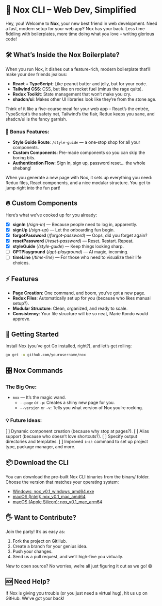 # 🚀 Nox CLI – Web Dev, Simplified

Hey, you! Welcome to **Nox**, your new best friend in web development. Need a fast, modern setup for your web app? Nox has your back. Less time fiddling with boilerplates, more time doing what you love – writing glorious code! 

## 🛠️ What’s Inside the Nox Boilerplate?

When you run Nox, it dishes out a feature-rich, modern boilerplate that’ll make your dev friends jealous:

- **React + TypeScript**: Like peanut butter and jelly, but for your code.
- **Tailwind CSS**: CSS, but like on rocket fuel (minus the rage quits).
- **Redux Toolkit**: State management that won’t make you cry.
- **shadcn/ui**: Makes other UI libraries look like they’re from the stone age.

Think of it like a five-course meal for your web app – React’s the entrée, TypeScript’s the safety net, Tailwind’s the flair, Redux keeps you sane, and shadcn/ui is the fancy garnish.

### 🍭 Bonus Features:
- **Style Guide Route**: `/style-guide` — a one-stop shop for all your components.
- **Custom Components**: Pre-made components so you can skip the boring bits.
- **Authentication Flow**: Sign in, sign up, password reset... the whole shebang!

When you generate a new page with Nox, it sets up everything you need: Redux files, React components, and a nice modular structure. You get to jump right into the fun part!

## 🔥 Custom Components

Here’s what we’ve cooked up for you already:

- [x] **signIn** (_/sign-in_) — Because people need to log in, apparently.
- [x] **signUp** (_/sign-up_) — Let the onboarding fun begin.
- [x] **forgotPassword** (_/forgot-password_) — Oops, did you forget again?
- [x] **resetPassword** (_/reset-password_) — Reset. Restart. Repeat.
- [x] **styleGuide** (_/style-guide_) — Keep things looking sharp.
- [ ] **GPTPlayground** (_/gpt-playground_) — AI magic, incoming.
- [ ] **timeLine** (_/time-line_) — For those who need to visualize their life choices.

## ⚡ Features

- **Page Creation**: One command, and boom, you’ve got a new page.
- **Redux Files**: Automatically set up for you (because who likes manual setup?).
- **Modular Structure**: Clean, organized, and ready to scale.
- **Consistency**: Your file structure will be so neat, Marie Kondo would approve.

## 🚀 Getting Started

Install Nox (you’ve got Go installed, right?), and let’s get rolling:

```bash
go get -u github.com/yourusername/nox
```

## 🎛️ Nox Commands

### The Big One:
- `nox` — It’s the magic wand.
  - `--page` or `-p`: Creates a shiny new page for you.
  - `--version` or `-v`: Tells you what version of Nox you’re rocking.

### 💡 Future Ideas:
[ ] Dynamic component creation (because why stop at pages?).
[ ] Alias support (because who doesn’t love shortcuts?).
[ ] Specify output directories and templates.
[ ] Improved `init` command to set up project type, package manager, and more.

## 📦 Download the CLI

You can download the pre-built Nox CLI binaries from the binary/ folder. Choose the version that matches your operating system:

- [Windows: nox_v0.1_windows_amd64.exe](binary/nox_v0.1_windows_amd64.exe)
- [macOS (Intel): nox_v0.1_mac_amd64](binary/nox_v0.1_mac_amd64)
- [macOS (Apple Silicon): nox_v0.1_mac_arm64](binary/nox_v0.1_mac_arm64)

## 🖐️ Want to Contribute?

Join the party! It’s as easy as:

1. Fork the project on GitHub.
2. Create a branch for your genius idea.
3. Push your changes.
4. Send us a pull request, and we’ll high-five you virtually.

New to open source? No worries, we’re all just figuring it out as we go! 😄

## 🆘 Need Help?

If Nox is giving you trouble (or you just need a virtual hug), hit us up on GitHub. We’ve got your back!
